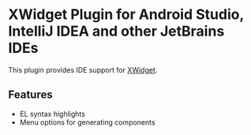 # XWidget Plugin for Android Studio, IntelliJ IDEA and other JetBrains IDEs

This plugin provides IDE support for [XWidget](https://pub.dev/packages/xwidget).

## Features

* EL syntax highlights
* Menu options for generating components